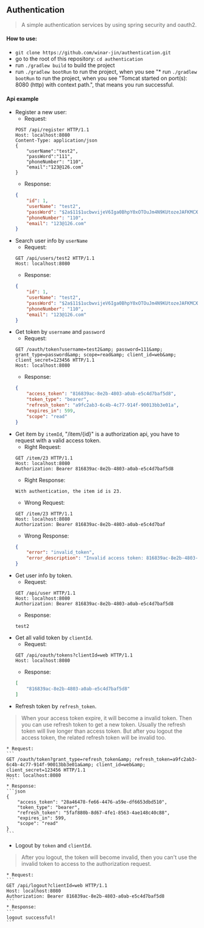 ## Authentication 
> A simple authentication services by using spring security and oauth2.

#### How to use:
* `git clone https://github.com/winar-jin/authentication.git`
* go to the root of this repository: `cd authentication`
* run `./gradlew build` to build the project
* run `./gradlew bootRun` to run the project, when you see "* run `./gradlew bootRun` to run the project, when you see "Tomcat started on port(s): 8080 (http) with context path.", that means you run successful.

#### Api example
* Register a new user:
    * Request:
    ```
    POST /api/register HTTP/1.1
    Host: localhost:8080
    Content-Type: application/json
    {
        "userName":"test2",
        "passWord":"111",
        "phoneNumber": "110",
        "email":"123@126.com"
    }
    ```
    * Response:
    ```json
    {
        "id": 1,
        "userName": "test2",
        "passWord": "$2a$11$1ucbwvijeV6Iga0BhpY0xOTOuJm4N9KUtozeJAFKMCXiBujzauquG",
        "phoneNumber": "110",
        "email": "123@126.com"
    }
    ```
* Search user info by `userName`
    * Request:
    ```
    GET /api/users/test2 HTTP/1.1
    Host: localhost:8080
    ```
    * Response:
    ```json
    {
        "id": 1,
        "userName": "test2",
        "passWord": "$2a$11$1ucbwvijeV6Iga0BhpY0xOTOuJm4N9KUtozeJAFKMCXiBujzauquG",
        "phoneNumber": "110",
        "email": "123@126.com"
    }
    ```
* Get token by `username` and `password`
    * Request:
    ```
    GET /oauth/token?username=test2&amp; password=111&amp; grant_type=password&amp; scope=read&amp; client_id=web&amp; client_secret=123456 HTTP/1.1
    Host: localhost:8080
    ```
    * Response:
    ```json
    {
        "access_token": "816839ac-8e2b-4803-a0ab-e5c4d7baf5d8",
        "token_type": "bearer",
        "refresh_token": "a9fc2ab3-6c4b-4c77-914f-90013bb3e01a",
        "expires_in": 599,
        "scope": "read"
    }
    ```
* Get item by `itemId`, "/item/{id}" is a authorization api, you have to request with a valid access token.
    * Right Request:
    ```
    GET /item/23 HTTP/1.1
    Host: localhost:8080
    Authorization: Bearer 816839ac-8e2b-4803-a0ab-e5c4d7baf5d8
    ```
    * Right Response:
    ```
    With authentication, the item id is 23.
    ```
    * Wrong Request:
    ```
    GET /item/23 HTTP/1.1
    Host: localhost:8080
    Authorization: Bearer 816839ac-8e2b-4803-a0ab-e5c4d7baf
    ```
    * Wrong Response:
    ```json
    {
        "error": "invalid_token",
        "error_description": "Invalid access token: 816839ac-8e2b-4803-a0ab-e5c4d7baf"
    }
    ```
* Get user info by token.
    * Request:
    ```
    GET /api/user HTTP/1.1
    Host: localhost:8080
    Authorization: Bearer 816839ac-8e2b-4803-a0ab-e5c4d7baf5d8
    ```
    * Response:
    ```
    test2
    ```
* Get all valid token by `clientId`.
    * Request:
    ```
    GET /api/oauth/tokens?clientId=web HTTP/1.1
    Host: localhost:8080
    ```
    * Response:
    ```json
    [
        "816839ac-8e2b-4803-a0ab-e5c4d7baf5d8"
    ]
    ```
* Refresh token by `refresh_token`.
> When your access token expire, it will become a invalid token. Then you can use refresh token to get a new token. Usually the refresh token will live longer than access token. But after you logout the access token, the related refresh token will be invalid too.

    * Request:
    ```
    GET /oauth/token?grant_type=refresh_token&amp; refresh_token=a9fc2ab3-6c4b-4c77-914f-90013bb3e01a&amp; client_id=web&amp; client_secret=123456 HTTP/1.1
    Host: localhost:8080
    ```
    * Response:
    ```json
    {
        "access_token": "28a46478-fe66-4476-a59e-df6653dbd510",
        "token_type": "bearer",
        "refresh_token": "5faf880b-8d67-4fe1-8563-4ae148c40c88",
        "expires_in": 599,
        "scope": "read"
    }
    ```
* Logout by `token` and `clientId`.
> After you logout, the token will become invalid, then you can't use the invalid token to access to the authorization request.  

    * Request:
    ```
    GET /api/logout?clientId=web HTTP/1.1
    Host: localhost:8080
    Authorization: Bearer 816839ac-8e2b-4803-a0ab-e5c4d7baf5d8
    ``` 
    * Response:
    ```
    logout successful!
    ```

